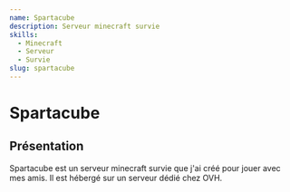 ```yaml
---
name: Spartacube
description: Serveur minecraft survie
skills:
  - Minecraft
  - Serveur
  - Survie
slug: spartacube
---
```


# Spartacube

## Présentation
Spartacube est un serveur minecraft survie que j'ai créé pour jouer avec mes amis. Il est hébergé sur un serveur dédié chez OVH.